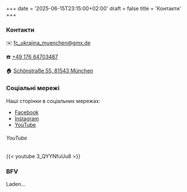 +++
date = '2025-06-15T23:15:00+02:00'
draft = false
title = 'Контакти'
+++

### Контакти

✉️ fc_ukrajina_muenchen@gmx.de

☎️ [+49 176 64703487]

🏠︎ [Schönstraße 55, 81543 München]

### Соціальні мережі

Наші сторінки в соціальних мережах:
- [Facebook] 
- [Instagram]
- [YouTube]

###### YouTube

<!-- Some random video on our YouTube channel -->
{{< youtube 3_QYYNfuUu8 >}}

### BFV

<script type='text/javascript' src="https://widget-prod.bfv.de/widget/widgetresource/widgetjs"></script>

<div id="bfv1750287931471">Laden...</div>

<script>
BFVWidget.HTML5.zeigeVereinSpiele("02PU8A0AR0000000VS5489B8VS8PL525", "bfv1750287931471", { height: "550", width: "100%", maxWidth: "600", selectedTab: BFVWidget.HTML5.vereinTabs.spiele, colorResults: "undefined" , colorNav: "undefined" , colorClubName : "undefined" , backgroundNav: "undefined"});
</script>

[+49 176 64703487]: tel:+4917664703487

[Schönstraße 55, 81543 München]: https://maps.app.goo.gl/B9dGr3ztf74S6DGd7

[Facebook]: https://www.facebook.com/FCUkrajinaMuenchen

[Instagram]: https://www.instagram.com/fcukrainemuenchen

[YouTube]: https://www.youtube.com/channel/UC-RXOiDAsi6MAQFdOSGM6sg

